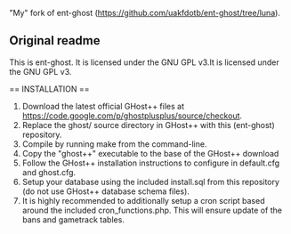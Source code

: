 "My" fork of ent-ghost (https://github.com/uakfdotb/ent-ghost/tree/luna). 

Original readme
---------------

This is ent-ghost. It is licensed under the GNU GPL v3.It is licensed under the GNU GPL v3.

== INSTALLATION ==

1. Download the latest official GHost++ files at https://code.google.com/p/ghostplusplus/source/checkout.
2. Replace the ghost/ source directory in GHost++ with this (ent-ghost) repository.
3. Compile by running make from the command-line.
4. Copy the "ghost++" executable to the base of the GHost++ download
5. Follow the GHost++ installation instructions to configure in default.cfg and ghost.cfg.
6. Setup your database using the included install.sql from this repository (do not use GHost++ database schema files).
7. It is highly recommended to additionally setup a cron script based around the included cron_functions.php. This will ensure update of the bans and gametrack tables.
